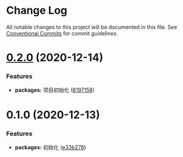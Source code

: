 # Change Log

All notable changes to this project will be documented in this file.
See [Conventional Commits](https://conventionalcommits.org) for commit guidelines.

# [0.2.0](https://github.com/zwsf/erui/compare/@erui/theme-chalk@0.1.0...@erui/theme-chalk@0.2.0) (2020-12-14)


### Features

* **packages:** 项目初始化 ([8197158](https://github.com/zwsf/erui/commit/81971584470d5d8006d22370368a32a1065bc65a))





# 0.1.0 (2020-12-13)


### Features

* **packages:** 初始化 ([e33b278](https://github.com/zwsf/erui/commit/e33b278b7fec2e62476558fa67342652f9add3d8))

